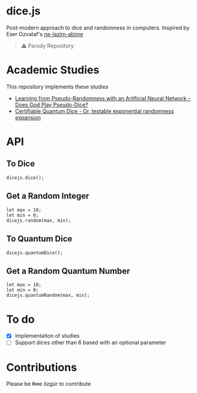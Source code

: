 # dice.js
Post-modern approach to dice and randomness in computers. Inspired by Eser Ozvataf's [ne-lazim-abime](https://github.com/eserozvataf/ne-lazim-abime)

> ⚠️ Parody Repository

# Academic Studies
This repository implements these studies
- [Learning from Pseudo-Randomness with an Artificial Neural Network – Does God Play Pseudo-Dice?](https://arxiv.org/pdf/1801.01117.pdf)
- [Certifiable Quantum Dice - Or, testable exponential randomness expansion](https://arxiv.org/pdf/1111.6054.pdf)

# API
## To Dice
```
dicejs.dice();
```
## Get a Random Integer
```
let max = 10;
let min = 0;
dicejs.random(max, min); 
```

## To Quantum Dice
```
dicejs.quantumDice(); 
```

## Get a Random Quantum Number
```
let max = 10;
let min = 0;
dicejs.quantumRandom(max, min); 
```

# To do
- [x] Implementation of studies
- [ ] Support dices other than 6 based with an optional parameter

# Contributions
Please be ~~free~~ özgür to contribute
